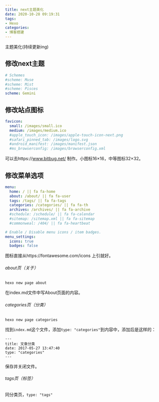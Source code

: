 ```yaml
---
title: next主题美化
date: 2020-10-28 09:19:31
tags:
- Hexo
categories:
- 博客搭建
---
```


主题美化(持续更新ing)

<!-- more -->

## 修改next主题

```yaml
# Schemes
#scheme: Muse
#scheme: Mist
#scheme: Pisces
scheme: Gemini
```

## 修改站点图标

```yaml
favicon:
  small: /images/small.ico
  medium: /images/medium.ico
  #apple_touch_icon: /images/apple-touch-icon-next.png
  #safari_pinned_tab: /images/logo.svg
  #android_manifest: /images/manifest.json
  #ms_browserconfig: /images/browserconfig.xml
```

可以去https://www.bitbug.net/ 制作。小图标16×16，中等图标32×32。

## 修改菜单选项

```yaml
menu:
  home: / || fa fa-home
  about: /about/ || fa fa-user
  tags: /tags/ || fa fa-tags
  categories: /categories/ || fa fa-th
  archives: /archives/ || fa fa-archive
  #schedule: /schedule/ || fa fa-calendar
  #sitemap: /sitemap.xml || fa fa-sitemap
  #commonweal: /404/ || fa fa-heartbeat

# Enable / Disable menu icons / item badges.
menu_settings:
  icons: true
  badges: false
```

图标直接从https://fontawesome.com/icons 上引就好。

###### about页（关于）

```bash
hexo new page about
```

在index.md文件中写About页面的内容。

###### categories页（分类）

```
hexo new page categories
```

找到`index.md`这个文件，添加`type: "categories"`到内容中，添加后是这样的：

```
---
title: 文章分类
date: 2017-05-27 13:47:40
type: "categories"
---
```

保存并关闭文件。

###### tags页（标签）

同分类页，`type: "tags"`

